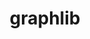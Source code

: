 ---
title: "graphlib"
layout: cache
category: package
meta: {"versions": ["3.0.0"], "compilers": ["gcc@8.3.1", "gcc@7.5.0", "gcc@9.3.0"]}
spec_files: 
 - "graphlib@3.0.0%gcc@8.3.1~ipo build_type=RelWithDebInfo arch=linux-rhel8-x86_64": spec-0.json
 - "graphlib@3.0.0%gcc@9.3.0~ipo build_type=RelWithDebInfo arch=linux-ubuntu20.04-x86_64": spec-1.json
 - "graphlib@3.0.0%gcc@9.3.0~ipo build_type=RelWithDebInfo arch=linux-rhel7-x86_64": spec-2.json
 - "graphlib@3.0.0%gcc@7.5.0~ipo build_type=RelWithDebInfo arch=linux-ubuntu18.04-x86_64": spec-3.json

---
